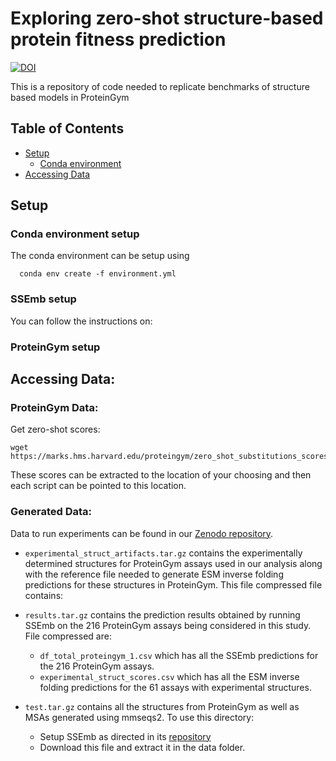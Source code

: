 # Exploring zero-shot structure-based protein fitness prediction
[![DOI](https://zenodo.org/badge/DOI/10.5281/zenodo.13819823.svg)](https://doi.org/10.5281/zenodo.13819823)

This is a repository of code needed to replicate benchmarks of structure based models in ProteinGym

## Table of Contents
  * [Setup](#setup)
    * [Conda environment](#conda)
  * [Accessing Data](#access_data)

## Setup
### Conda environment setup
The conda environment can be setup using 
```
  conda env create -f environment.yml
```
### SSEmb setup
You can follow the instructions on:

### ProteinGym setup

## Accessing Data:

### ProteinGym Data:
Get zero-shot scores:
```
wget https://marks.hms.harvard.edu/proteingym/zero_shot_substitutions_scores.zip
```
These scores can be extracted to the location of your choosing and then each script can be pointed to this location.

### Generated Data:
Data to run experiments can be found in our [Zenodo repository](https://doi.org/10.5281/zenodo.13819823).

  * `experimental_struct_artifacts.tar.gz` contains the experimentally determined structures
for ProteinGym assays used in our analysis along with the reference file needed to
generate ESM inverse folding predictions for these structures in ProteinGym. This file compressed file contains:

  * `results.tar.gz` contains the prediction results obtained by running SSEmb on the 216
ProteinGym assays being considered in this study. File compressed are:
    * `df_total_proteingym_1.csv` which has all the SSEmb predictions for the 216 ProteinGym assays.
    * `experimental_struct_scores.csv` which has all the ESM inverse folding predictions for the 61 assays with experimental
      structures.
  * `test.tar.gz` contains all the structures from ProteinGym as well as MSAs generated
using mmseqs2. To use this directory:
    * Setup SSEmb as directed in its [repository](https://github.com/KULL-Centre/_2023_Blaabjerg_SSEmb)
    * Download this file and extract it in the data folder.

